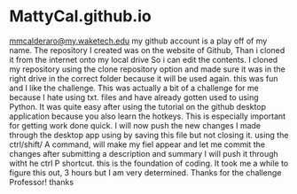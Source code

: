 # MattyCal.github.io
mmcalderaro@my.waketech.edu
my github account is a play off of my name.
The repository I created was on the website of Github, Than i cloned it from the internet onto my local drive So i can edit the contents. 
I cloned my repository using the clone repository option and made sure it was in the right drive in the correct folder because it will be used again. this was fun and I like the challenge.
This was actually a bit of a challenge for me because I hate using txt. files and have already gotten used to using Python. It was quite easy after using the tutorial on the github desktop application because you also learn the hotkeys. This is especially important for getting work done quick.
I will now push the new changes I made through the desktop app using by saving this file but not closing it. using the ctrl/shift/ A command, will make my fiel appear and let me commit the changes after submitting a description and summary I will push it through witht he ctrl P shortcut. this is the foundation of coding. It took me a while to figure this out, 3 hours but I am very determined. Thanks for the challenge Professor! thanks